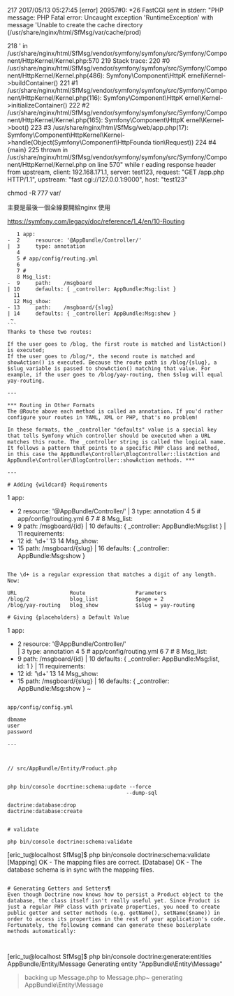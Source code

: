 217 2017/05/13 05:27:45 [error] 20957#0: *26 FastCGI sent in stderr: "PHP message: PHP Fatal error:  Uncaught exception 'RuntimeException' with message 'Unable to create the cache directory (/usr/share/nginx/html/SfMsg/var/cache/prod)  


 218 ' in /usr/share/nginx/html/SfMsg/vendor/symfony/symfony/src/Symfony/Component/HttpKernel/Kernel.php:570
 219 Stack trace:
 220 #0 /usr/share/nginx/html/SfMsg/vendor/symfony/symfony/src/Symfony/Component/HttpKernel/Kernel.php(486): Symfony\Component\HttpK     ernel\Kernel->buildContainer()
 221 #1 /usr/share/nginx/html/SfMsg/vendor/symfony/symfony/src/Symfony/Component/HttpKernel/Kernel.php(116): Symfony\Component\HttpK     ernel\Kernel->initializeContainer()
 222 #2 /usr/share/nginx/html/SfMsg/vendor/symfony/symfony/src/Symfony/Component/HttpKernel/Kernel.php(165): Symfony\Component\HttpK     ernel\Kernel->boot()
 223 #3 /usr/share/nginx/html/SfMsg/web/app.php(17): Symfony\Component\HttpKernel\Kernel->handle(Object(Symfony\Component\HttpFounda     tion\Request))
 224 #4 {main}
 225   thrown in /usr/share/nginx/html/SfMsg/vendor/symfony/symfony/src/Symfony/Component/HttpKernel/Kernel.php on line 570" while r     eading response header from upstream, client: 192.168.171.1, server: test123, request: "GET /app.php HTTP/1.1", upstream: "fast     cgi://127.0.0.1:9000", host: "test123"
                                                   

chmod -R 777  var/

主要是最後一個全線要開給nginx 使用                                                       



https://symfony.com/legacy/doc/reference/1_4/en/10-Routing

```
   1 app:
-  2     resource: '@AppBundle/Controller/'
|  3     type: annotation
   4 
   5 # app/config/routing.yml
   6 
   7 #                                                                                                                              
   8 Msg_list:    
-  9     path:    /msgboard
| 10     defaults: { _controller: AppBundle:Msg:list }
  11 
  12 Msg_show:    
- 13     path:    /msgboard/{slug}
| 14     defaults: { _controller: AppBundle:Msg:show }
 ~                                                                                        ```
Thanks to these two routes:

If the user goes to /blog, the first route is matched and listAction() is executed;
If the user goes to /blog/*, the second route is matched and showAction() is executed. Because the route path is /blog/{slug}, a $slug variable is passed to showAction() matching that value. For example, if the user goes to /blog/yay-routing, then $slug will equal yay-routing.

---

*** Routing in Other Formats
The @Route above each method is called an annotation. If you'd rather configure your routes in YAML, XML or PHP, that's no problem!

In these formats, the _controller "defaults" value is a special key that tells Symfony which controller should be executed when a URL matches this route. The _controller string is called the logical name. It follows a pattern that points to a specific PHP class and method, in this case the AppBundle\Controller\BlogController::listAction and AppBundle\Controller\BlogController::showAction methods. ***

---

# Adding {wildcard} Requirements

```
   1 app:
-  2     resource: '@AppBundle/Controller/'
|  3     type: annotation
   4 
   5 # app/config/routing.yml
   6 
   7 # 
   8 Msg_list:
-  9     path:    /msgboard/{id}
| 10     defaults: { _controller: AppBundle:Msg:list }
| 11     requirements:
- 12         id: '\d+'
  13 
  14 Msg_show:
- 15     path:    /msgboard/{slug}
| 16     defaults: { _controller: AppBundle:Msg:show }                                                                                                       
```

The \d+ is a regular expression that matches a digit of any length. Now:

URL	                Route	             Parameters
/blog/2	            blog_list	         $page = 2
/blog/yay-routing   blog_show	         $slug = yay-routing

# Giving {placeholders} a Default Value

```
   1 app:
-  2     resource: '@AppBundle/Controller/'                                                                                         
|  3     type: annotation
   4 
   5 # app/config/routing.yml
   6 
   7 # 
   8 Msg_list:
-  9     path:    /msgboard/{id}
| 10     defaults: { _controller: AppBundle:Msg:list, id: 1 }
| 11     requirements:
- 12         id: '\d+'
  13 
  14 Msg_show:
- 15     path:    /msgboard/{slug}
| 16     defaults: { _controller: AppBundle:Msg:show }
 ~                                                         
 ```

 app/config/config.yml

 dbmame
 user
 password

 ---

 
 
 // src/AppBundle/Entity/Product.php


php bin/console docrtine:schema:update --force
                                       --dump-sql

dactrine:database:drop
dactrine:database:create


# validate

 php bin/console doctrine:schema:validate

```
[eric_tu@localhost SfMsg]$  php bin/console doctrine:schema:validate
[Mapping]  OK - The mapping files are correct.
[Database] OK - The database schema is in sync with the mapping files.
```

# Generating Getters and Setters¶
Even though Doctrine now knows how to persist a Product object to the database, the class itself isn't really useful yet. Since Product is just a regular PHP class with private properties, you need to create public getter and setter methods (e.g. getName(), setName($name)) in order to access its properties in the rest of your application's code. Fortunately, the following command can generate these boilerplate methods automatically:



```
[eric_tu@localhost SfMsg]$  php bin/console doctrine:generate:entities AppBundle/Entity/Message 
Generating entity "AppBundle\Entity\Message"
  > backing up Message.php to Message.php~
  > generating AppBundle\Entity\Message

```